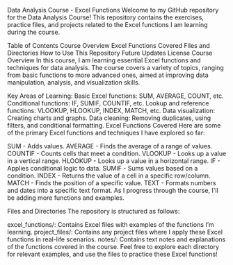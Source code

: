 Data Analysis Course - Excel Functions
Welcome to my GitHub repository for the Data Analysis Course! This repository contains the exercises, practice files, and projects related to the Excel functions I am learning during the course.

Table of Contents
Course Overview
Excel Functions Covered
Files and Directories
How to Use This Repository
Future Updates
License
Course Overview
In this course, I am learning essential Excel functions and techniques for data analysis. The course covers a variety of topics, ranging from basic functions to more advanced ones, aimed at improving data manipulation, analysis, and visualization skills.

Key Areas of Learning:
Basic Excel functions: SUM, AVERAGE, COUNT, etc.
Conditional functions: IF, SUMIF, COUNTIF, etc.
Lookup and reference functions: VLOOKUP, HLOOKUP, INDEX, MATCH, etc.
Data visualization: Creating charts and graphs.
Data cleaning: Removing duplicates, using filters, and conditional formatting.
Excel Functions Covered
Here are some of the primary Excel functions and techniques I have explored so far:

SUM - Adds values.
AVERAGE - Finds the average of a range of values.
COUNTIF - Counts cells that meet a condition.
VLOOKUP - Looks up a value in a vertical range.
HLOOKUP - Looks up a value in a horizontal range.
IF - Applies conditional logic to data.
SUMIF - Sums values based on a condition.
INDEX - Returns the value of a cell in a specific row/column.
MATCH - Finds the position of a specific value.
TEXT - Formats numbers and dates into a specific text format.
As I progress through the course, I'll be adding more functions and examples.

Files and Directories
The repository is structured as follows:

excel_functions/: Contains Excel files with examples of the functions I’m learning.
project_files/: Contains any project files where I apply these Excel functions in real-life scenarios.
notes/: Contains text notes and explanations of the functions covered in the course.
Feel free to explore each directory for relevant examples, and use the files to practice these Excel functions!
